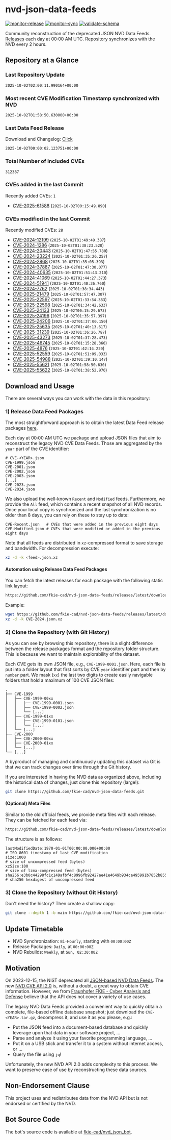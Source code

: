 # nvd-json-data-feeds

[![monitor-release](https://github.com/fkie-cad/nvd-json-data-feeds/actions/workflows/monitor_release.yml/badge.svg)](https://github.com/fkie-cad/nvd-json-data-feeds/actions/workflows/monitor_release.yml)
[![monitor-sync](https://github.com/fkie-cad/nvd-json-data-feeds/actions/workflows/monitor_sync.yml/badge.svg)](https://github.com/fkie-cad/nvd-json-data-feeds/actions/workflows/monitor_sync.yml)
[![validate-schema](https://github.com/fkie-cad/nvd-json-data-feeds/actions/workflows/validate_schema.yml/badge.svg)](https://github.com/fkie-cad/nvd-json-data-feeds/actions/workflows/validate_schema.yml)

Community reconstruction of the deprecated JSON NVD Data Feeds.
[Releases](https://github.com/fkie-cad/nvd-json-data-feeds/releases/latest) each day at 00:00 AM UTC.
Repository synchronizes with the NVD every 2 hours.

## Repository at a Glance

### Last Repository Update

```plain
2025-10-02T02:00:11.990164+00:00
```

### Most recent CVE Modification Timestamp synchronized with NVD

```plain
2025-10-02T01:58:50.630000+00:00
```

### Last Data Feed Release

Download and Changelog: [Click](https://github.com/fkie-cad/nvd-json-data-feeds/releases/latest)

```plain
2025-10-02T00:00:02.123751+00:00
```

### Total Number of included CVEs

```plain
312387
```

### CVEs added in the last Commit

Recently added CVEs: `1`

- [CVE-2025-61588](CVE-2025/CVE-2025-615xx/CVE-2025-61588.json) (`2025-10-02T00:15:49.890`)


### CVEs modified in the last Commit

Recently modified CVEs: `28`

- [CVE-2024-12199](CVE-2024/CVE-2024-121xx/CVE-2024-12199.json) (`2025-10-02T01:49:49.387`)
- [CVE-2024-1286](CVE-2024/CVE-2024-12xx/CVE-2024-1286.json) (`2025-10-02T01:38:23.520`)
- [CVE-2024-20443](CVE-2024/CVE-2024-204xx/CVE-2024-20443.json) (`2025-10-02T01:47:55.780`)
- [CVE-2024-23224](CVE-2024/CVE-2024-232xx/CVE-2024-23224.json) (`2025-10-02T01:35:26.257`)
- [CVE-2024-2868](CVE-2024/CVE-2024-28xx/CVE-2024-2868.json) (`2025-10-02T01:35:05.393`)
- [CVE-2024-37887](CVE-2024/CVE-2024-378xx/CVE-2024-37887.json) (`2025-10-02T01:47:30.077`)
- [CVE-2024-40635](CVE-2024/CVE-2024-406xx/CVE-2024-40635.json) (`2025-10-02T01:51:43.210`)
- [CVE-2024-41069](CVE-2024/CVE-2024-410xx/CVE-2024-41069.json) (`2025-10-02T01:44:27.373`)
- [CVE-2024-51941](CVE-2024/CVE-2024-519xx/CVE-2024-51941.json) (`2025-10-02T01:40:36.760`)
- [CVE-2024-7762](CVE-2024/CVE-2024-77xx/CVE-2024-7762.json) (`2025-10-02T01:38:34.443`)
- [CVE-2025-21479](CVE-2025/CVE-2025-214xx/CVE-2025-21479.json) (`2025-10-02T01:57:47.307`)
- [CVE-2025-22597](CVE-2025/CVE-2025-225xx/CVE-2025-22597.json) (`2025-10-02T01:33:34.383`)
- [CVE-2025-22598](CVE-2025/CVE-2025-225xx/CVE-2025-22598.json) (`2025-10-02T01:34:42.633`)
- [CVE-2025-24133](CVE-2025/CVE-2025-241xx/CVE-2025-24133.json) (`2025-10-02T00:15:29.673`)
- [CVE-2025-24196](CVE-2025/CVE-2025-241xx/CVE-2025-24196.json) (`2025-10-02T01:35:57.397`)
- [CVE-2025-24206](CVE-2025/CVE-2025-242xx/CVE-2025-24206.json) (`2025-10-02T01:37:00.150`)
- [CVE-2025-25635](CVE-2025/CVE-2025-256xx/CVE-2025-25635.json) (`2025-10-02T01:40:13.617`)
- [CVE-2025-31239](CVE-2025/CVE-2025-312xx/CVE-2025-31239.json) (`2025-10-02T01:36:26.787`)
- [CVE-2025-43273](CVE-2025/CVE-2025-432xx/CVE-2025-43273.json) (`2025-10-02T01:37:28.473`)
- [CVE-2025-46745](CVE-2025/CVE-2025-467xx/CVE-2025-46745.json) (`2025-10-02T01:15:28.360`)
- [CVE-2025-4876](CVE-2025/CVE-2025-48xx/CVE-2025-4876.json) (`2025-10-02T01:42:14.220`)
- [CVE-2025-52559](CVE-2025/CVE-2025-525xx/CVE-2025-52559.json) (`2025-10-02T01:51:09.033`)
- [CVE-2025-54988](CVE-2025/CVE-2025-549xx/CVE-2025-54988.json) (`2025-10-02T01:39:10.147`)
- [CVE-2025-55621](CVE-2025/CVE-2025-556xx/CVE-2025-55621.json) (`2025-10-02T01:58:50.630`)
- [CVE-2025-55622](CVE-2025/CVE-2025-556xx/CVE-2025-55622.json) (`2025-10-02T01:38:52.970`)


## Download and Usage

There are several ways you can work with the data in this repository:

### 1) Release Data Feed Packages

The most straightforward approach is to obtain the latest Data Feed release packages [here](https://github.com/fkie-cad/nvd-json-data-feeds/releases/latest).

Each day at 00:00 AM UTC we package and upload JSON files that aim to reconstruct the legacy NVD CVE Data Feeds.
Those are aggregated by the `year` part of the CVE identifier:

```
# CVE-<YEAR>.json
CVE-1999.json
CVE-2001.json
CVE-2002.json
CVE-2003.json
[...]
CVE-2023.json
CVE-2024.json
```

We also upload the well-known `Recent` and `Modified` feeds.
Furthermore, we provide the `All` feed, which contains a recent snapshot of all NVD records.
Once your local copy is synchronized and the last synchronization is no older than 8 days, you can rely on these to stay up to date:

```plain
CVE-Recent.json   # CVEs that were added in the previous eight days
CVE-Modified.json # CVEs that were modified or added in the previous eight days
```

Note that all feeds are distributed in `xz`-compressed format to save storage and bandwidth.
For decompression execute:

```sh
xz -d -k <feed>.json.xz
```

#### Automation using Release Data Feed Packages

You can fetch the latest releases for each package with the following static link layout:

```sh
https://github.com/fkie-cad/nvd-json-data-feeds/releases/latest/download/CVE-<YEAR>.json.xz
```

Example:

```sh
wget https://github.com/fkie-cad/nvd-json-data-feeds/releases/latest/download/CVE-2024.json.xz
xz -d -k CVE-2024.json.xz
```

### 2) Clone the Repository (with Git History)

As you can see by browsing this repository, there is a slight difference between the release packages format and the repository folder structure.
This is because we want to maintain explorability of the dataset.

Each CVE gets its own JSON file, e.g., `CVE-1999-0001.json`.
Here, each file is put into a folder layout that first sorts by CVE `year` identifier part and then by `number` part.
We mask (`xx`) the last two digits to create easily navigable folders that hold a maximum of 100 CVE JSON files:

```plain
.
├── CVE-1999
│   ├── CVE-1999-00xx
│   │   ├── CVE-1999-0001.json
│   │   ├── CVE-1999-0002.json
│   │   └── [...]
│   ├── CVE-1999-01xx
│   │   ├── CVE-1999-0101.json
│   │   └── [...]
│   └── [...]
├── CVE-2000
│   ├── CVE-2000-00xx
│   ├── CVE-2000-01xx
│   └── [...]
└── [...]
```

A byproduct of managing and continuously updating this dataset via Git is that we can track changes over time through the Git history.

If you are interested in having the NVD data as organized above, including the historical data of changes, just clone this repository (large!):

```sh
git clone https://github.com/fkie-cad/nvd-json-data-feeds.git
```

#### (Optional) Meta Files

Similar to the old official feeds, we provide meta files with each release. They can be fetched for each feed via:

```sh
https://github.com/fkie-cad/nvd-json-data-feeds/releases/latest/download/CVE-<YEAR>.meta
```

The structure is as follows:

```plain
lastModifiedDate:1970-01-01T00:00:00.000+00:00                          # ISO 8601 timestamp of last CVE modification
size:1000                                                               # size of uncompressed feed (bytes)
xzSize:100                                                              # size of lzma-compressed feed (bytes)
sha256:e3b0c44298fc1c149afbf4c8996fb92427ae41e4649b934ca495991b7852b855 # sha256 hexdigest of uncompressed feed
```

### 3) Clone the Repository (without Git History)

Don't need the history? Then create a shallow copy:

```sh
git clone --depth 1 -b main https://github.com/fkie-cad/nvd-json-data-feeds.git
```


## Update Timetable

* NVD Synchronization: `Bi-Hourly`, starting with `00:00:00Z`
* Release Packages: `Daily`, at `00:00:00Z`
* NVD Rebuilds: `Weekly`, at `Sun, 02:30:00Z`


## Motivation

On 2023-12-15, the NIST deprecated all [JSON-based NVD Data Feeds](https://nvd.nist.gov/vuln/data-feeds#divRetirementBanner-1).
The new [NVD CVE API 2.0](https://nvd.nist.gov/developers/vulnerabilities) is, without a doubt, a great way to obtain CVE information.
However, we from [Fraunhofer FKIE - Cyber Analysis and Defense](https://www.fkie.fraunhofer.de/en/departments/cad.html) believe that the API does not cover a variety of use cases.

The legacy NVD Data Feeds provided a convenient way to quickly obtain a complete, file-based offline database snapshot; just download the `CVE-<YEAR>.tar.gz`, decompress it, and use it as you please, e.g.:

- Put the JSON feed into a document-based database and quickly leverage upon that data in your software project, ...
- Parse and analyze it using your favorite programming language, ...
- Put it on a USB stick and transfer it to a system without internet access, or ...
- Query the file using `jq`!

Unfortunately, the new NVD API 2.0 adds complexity to this process.
We want to preserve ease of use by reconstructing these data sources.

## Non-Endorsement Clause

This project uses and redistributes data from the NVD API but is not endorsed or certified by the NVD.

## Bot Source Code

The bot's source code is available at [fkie-cad/nvd\_json\_bot](https://github.com/fkie-cad/nvd_json_bot).